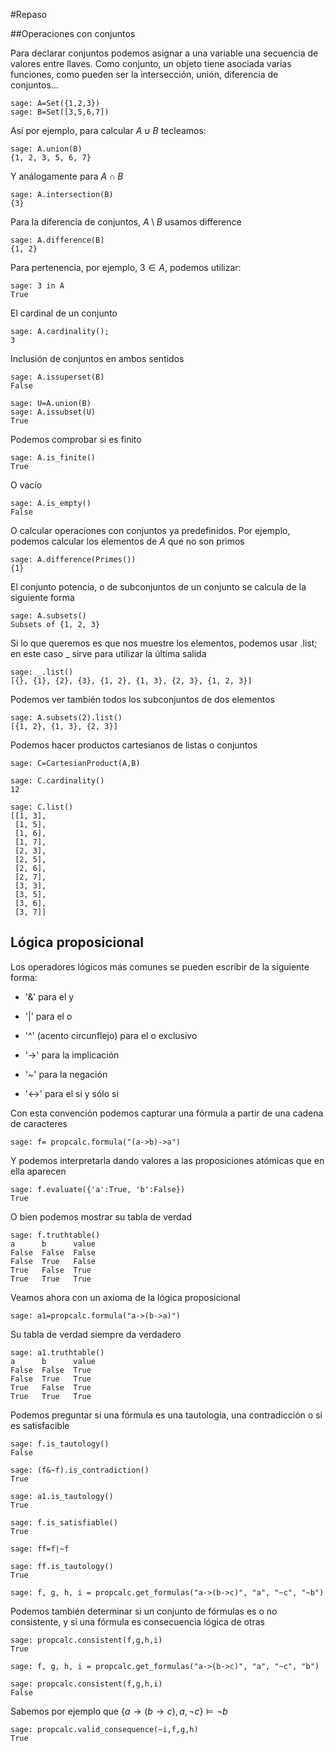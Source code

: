 #Repaso

##Operaciones con conjuntos


Para declarar conjuntos podemos asignar a una variable una secuencia de
valores entre llaves. Como conjunto, un objeto tiene asociada varias
funciones, como pueden ser la intersección, unión, diferencia de
conjuntos...

    sage: A=Set({1,2,3})
    sage: B=Set([3,5,6,7])

Así por ejemplo, para calcular $A\cup B$ tecleamos:

    sage: A.union(B)
    {1, 2, 3, 5, 6, 7}

Y análogamente para $A\cap B$

    sage: A.intersection(B)
    {3}

Para la diferencia de conjuntos, $A\setminus B$ usamos difference

    sage: A.difference(B)
    {1, 2}

Para pertenencia, por ejemplo, $3\in A$, podemos utilizar:

    sage: 3 in A
    True

El cardinal de un conjunto

    sage: A.cardinality();
    3

Inclusión de conjuntos en ambos sentidos

    sage: A.issuperset(B)
    False

    sage: U=A.union(B)
    sage: A.issubset(U)
    True

Podemos comprobar si es finito

    sage: A.is_finite()
    True

O vacío

    sage: A.is_empty()
    False

O calcular operaciones con conjuntos ya predefinidos. Por ejemplo,
podemos calcular los elementos de $A$ que no son primos

    sage: A.difference(Primes())
    {1}

El conjunto potencia, o de subconjuntos de un conjunto se calcula de la
siguiente forma

    sage: A.subsets()
    Subsets of {1, 2, 3}

Si lo que queremos es que nos muestre los elementos, podemos usar .list;
en este caso \_ sirve para utilizar la última salida

    sage: _.list()
    [{}, {1}, {2}, {3}, {1, 2}, {1, 3}, {2, 3}, {1, 2, 3}]

Podemos ver también todos los subconjuntos de dos elementos

    sage: A.subsets(2).list()
    [{1, 2}, {1, 3}, {2, 3}]

Podemos hacer productos cartesianos de listas o conjuntos

    sage: C=CartesianProduct(A,B)

    sage: C.cardinality()
    12

    sage: C.list()
    [[1, 3],
     [1, 5],
     [1, 6],
     [1, 7],
     [2, 3],
     [2, 5],
     [2, 6],
     [2, 7],
     [3, 3],
     [3, 5],
     [3, 6],
     [3, 7]]

## Lógica proposicional

Los operadores lógicos más comunes se pueden escribir de la siguiente
forma:

- '&' para el y

- '|' para el o

- '\^' (acento circunflejo) para el o exclusivo

- '-\>' para la implicación

- '\~' para la negación

- '\<-\>' para el si y sólo si

Con esta convención podemos capturar una fórmula a partir de una cadena
de caracteres

    sage: f= propcalc.formula("(a->b)->a")

Y podemos interpretarla dando valores a las proposiciones atómicas que
en ella aparecen

    sage: f.evaluate({'a':True, 'b':False})
    True

O bien podemos mostrar su tabla de verdad

    sage: f.truthtable()
    a      b      value
    False  False  False  
    False  True   False  
    True   False  True   
    True   True   True   

Veamos ahora con un axioma de la lógica proposicional

    sage: a1=propcalc.formula("a->(b->a)")

Su tabla de verdad siempre da verdadero

    sage: a1.truthtable()
    a      b      value
    False  False  True   
    False  True   True   
    True   False  True   
    True   True   True   

Podemos preguntar si una fórmula es una tautología, una contradicción o
si es satisfacible

    sage: f.is_tautology()
    False

    sage: (f&~f).is_contradiction()
    True

    sage: a1.is_tautology()
    True

    sage: f.is_satisfiable()
    True

    sage: ff=f|~f

    sage: ff.is_tautology()
    True

    sage: f, g, h, i = propcalc.get_formulas("a->(b->c)", "a", "~c", "~b")

Podemos también determinar si un conjunto de fórmulas es o no
consistente, y si una fórmula es consecuencia lógica de otras

    sage: propcalc.consistent(f,g,h,i)
    True

    sage: f, g, h, i = propcalc.get_formulas("a->(b->c)", "a", "~c", "b")

    sage: propcalc.consistent(f,g,h,i)
    False

Sabemos por ejemplo que $\{a\to(b\to c), a,\neg c\}\models \neg b$

    sage: propcalc.valid_consequence(~i,f,g,h)
    True
